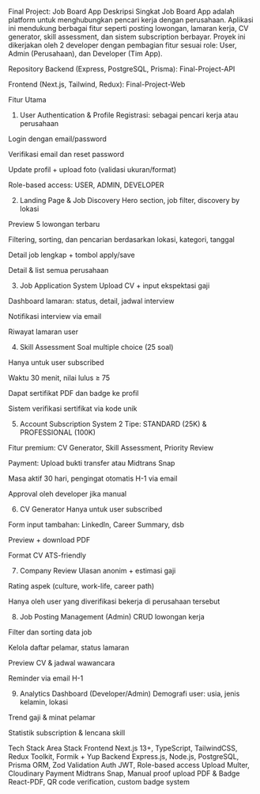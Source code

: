 Final Project: Job Board App
Deskripsi Singkat
Job Board App adalah platform untuk menghubungkan pencari kerja dengan perusahaan. Aplikasi ini mendukung berbagai fitur seperti posting lowongan, lamaran kerja, CV generator, skill assessment, dan sistem subscription berbayar. Proyek ini dikerjakan oleh 2 developer dengan pembagian fitur sesuai role: User, Admin (Perusahaan), dan Developer (Tim App).

Repository
Backend (Express, PostgreSQL, Prisma): Final-Project-API

Frontend (Next.js, Tailwind, Redux): Final-Project-Web

Fitur Utama
1. User Authentication & Profile
Registrasi: sebagai pencari kerja atau perusahaan

Login dengan email/password

Verifikasi email dan reset password

Update profil + upload foto (validasi ukuran/format)

Role-based access: USER, ADMIN, DEVELOPER

2. Landing Page & Job Discovery
Hero section, job filter, discovery by lokasi

Preview 5 lowongan terbaru

Filtering, sorting, dan pencarian berdasarkan lokasi, kategori, tanggal

Detail job lengkap + tombol apply/save

Detail & list semua perusahaan

3. Job Application System
Upload CV + input ekspektasi gaji

Dashboard lamaran: status, detail, jadwal interview

Notifikasi interview via email

Riwayat lamaran user

4. Skill Assessment
Soal multiple choice (25 soal)

Hanya untuk user subscribed

Waktu 30 menit, nilai lulus ≥ 75

Dapat sertifikat PDF dan badge ke profil

Sistem verifikasi sertifikat via kode unik

5. Account Subscription System
2 Tipe: STANDARD (25K) & PROFESSIONAL (100K)

Fitur premium: CV Generator, Skill Assessment, Priority Review

Payment: Upload bukti transfer atau Midtrans Snap

Masa aktif 30 hari, pengingat otomatis H-1 via email

Approval oleh developer jika manual

6. CV Generator
Hanya untuk user subscribed

Form input tambahan: LinkedIn, Career Summary, dsb

Preview + download PDF

Format CV ATS-friendly

7. Company Review
Ulasan anonim + estimasi gaji

Rating aspek (culture, work-life, career path)

Hanya oleh user yang diverifikasi bekerja di perusahaan tersebut

8. Job Posting Management (Admin)
CRUD lowongan kerja

Filter dan sorting data job

Kelola daftar pelamar, status lamaran

Preview CV & jadwal wawancara

Reminder via email H-1

9. Analytics Dashboard (Developer/Admin)
Demografi user: usia, jenis kelamin, lokasi

Trend gaji & minat pelamar

Statistik subscription & lencana skill

Tech Stack
Area	Stack
Frontend	Next.js 13+, TypeScript, TailwindCSS, Redux Toolkit, Formik + Yup
Backend	Express.js, Node.js, PostgreSQL, Prisma ORM, Zod Validation
Auth	JWT, Role-based access
Upload	Multer, Cloudinary
Payment	Midtrans Snap, Manual proof upload
PDF & Badge	React-PDF, QR code verification, custom badge system

